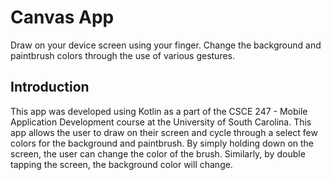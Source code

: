 Canvas App
==============================================================

Draw on your device screen using your finger. Change the background and paintbrush colors through the use of various gestures.

Introduction
------------
This app was developed using Kotlin as a part of the CSCE 247 - Mobile Application Development course at the University of South Carolina.
This app allows the user to draw on their screen and cycle through a select few colors for the background and paintbrush. By simply holding down on the screen, the user can change the color of the brush. Similarly, by double tapping the screen, the background color will change.



